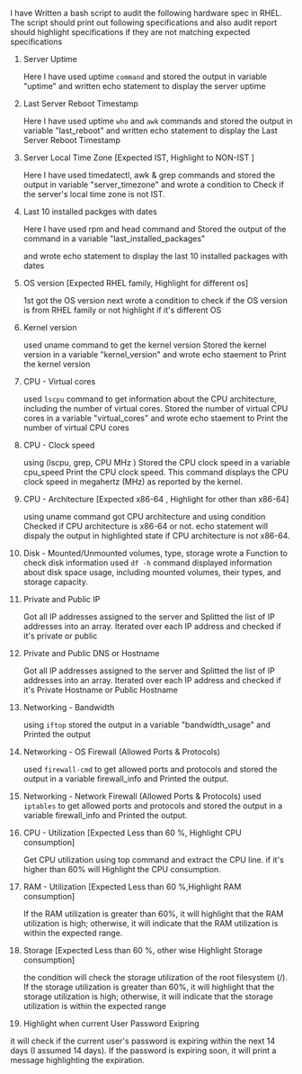 I have Written a bash script to audit the following hardware spec in RHEL. The script should print out following specifications and also audit report should highlight specifications if they are not matching expected specifications

01. Server Uptime

    Here I have used uptime `command` and stored the output in variable "uptime"
    and written echo statement to display the server uptime


2. Last Server Reboot Timestamp
 
   Here I have used uptime `who` and `awk` commands and  stored the output in variable  "last_reboot"
   and written echo statement to display the Last Server Reboot Timestamp

3. Server Local Time Zone [Expected IST, Highlight to NON-IST ]

    Here I have used timedatectl, awk & grep commands and  stored the output in variable "server_timezone"
    and wrote a condition to Check if the server's local time zone is not IST.
    
4. Last 10 installed packges with dates

    Here I have used rpm and head command and Stored the output of the command in a variable "last_installed_packages"

    and wrote echo statement to display the last 10 installed packages with dates


5. OS version [Expected RHEL family, Highlight for different os]

    1st got the OS version next wrote a condition to check if the OS version is from RHEL family or not highlight if it's different OS

6. Kernel version


    used uname command to get the kernel version Stored the kernel version in a variable "kernel_version" and
    wrote echo staement to Print the kernel version
   

7. CPU - Virtual cores

    used `lscpu` command to get information about the CPU architecture, including the number of virtual cores.
    Stored the number of virtual CPU cores in a variable "virtual_cores" and
    wrote echo staement to Print the number of virtual CPU cores
     

8. CPU - Clock speed

    using (lscpu, grep, CPU MHz )  Stored the CPU clock speed in a variable cpu_speed Print the CPU clock speed.
    This command displays the CPU clock speed in megahertz (MHz) as reported by the kernel.

9. CPU - Architecture [Expected x86-64 , Highlight for other than x86-64]

   using uname command got CPU architecture and using condition Checked if CPU architecture is x86-64 or not.
   echo statement will dispaly the output in highlighted state if CPU architecture is not x86-64.

10. Disk - Mounted/Unmounted volumes, type, storage
    wrote a Function to check disk information
    used  `df -h` command displayed information about disk space usage, including mounted volumes, their types, and storage capacity.

11. Private and Public IP

    Got all IP addresses assigned to the server and Splitted the list of IP addresses into an array.
    Iterated over each IP address and checked if it's private or public


12. Private and Public DNS or Hostname

    Got all IP addresses assigned to the server and Splitted the list of IP addresses into an array.
    Iterated over each IP address and checked if it's Private Hostname or Public Hostname

13. Networking - Bandwidth

    using `iftop` stored the output in a variable "bandwidth_usage"
    and Printed the output 


14. Networking - OS Firewall (Allowed Ports & Protocols)

    used `firewall-cmd` to get allowed ports and protocols and stored the output in a variable firewall_info
    and Printed the output.
 

15. Networking - Network Firewall (Allowed Ports & Protocols)
    used `iptables` to get allowed ports and protocols and stored the output in a variable firewall_info
    and Printed the output.

16. CPU - Utilization [Expected Less than 60 %, Highlight CPU consumption]

    Get CPU utilization using top command and extract the CPU line.
     if it's higher than 60% will Highlight the CPU consumption.

17. RAM - Utilization [Expected Less than 60 %,Highlight RAM consumption]

     If the RAM utilization is greater than 60%, it will highlight that the RAM utilization is high; otherwise, it will indicate that the RAM utilization is within the expected range.


18. Storage [Expected Less than 60 %, other wise Highlight Storage consumption]

    the condition will check the storage utilization of the root filesystem (/). If the storage utilization is greater than 60%, it will highlight that the storage utilization is high; otherwise, it will indicate that the storage utilization is within the expected range


19. Highlight when current User Password Exipring

 it will check if the current user's password is expiring within the next 14 days (I assumed 14 days). If the password is expiring soon, it will print a message highlighting the expiration.